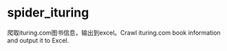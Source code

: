 # spider_ituring
爬取ituring.com图书信息，输出到excel。Crawl ituring.com book information and output it to Excel.
